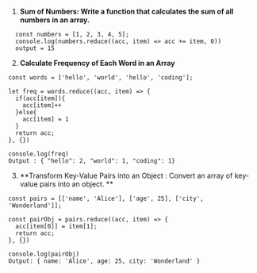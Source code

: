 1. **Sum of Numbers: Write a function that calculates the sum of all numbers in an array.**

```
  const numbers = [1, 2, 3, 4, 5];
  console.log(numbers.reduce((acc, item) => acc += item, 0))
  output = 15
```

2. **Calculate Frequency of Each Word in an Array**

```
const words = ['hello', 'world', 'hello', 'coding'];

let freq = words.reduce((acc, item) => {
  if(acc[item]){
    acc[item]++
  }else{
    acc[item] = 1
  }
  return acc;
}, {})

console.log(freq)
Output : { "hello": 2, "world": 1, "coding": 1}

```

3. **Transform Key-Value Pairs into an Object : Convert an array of key-value pairs into an object. **

```
const pairs = [['name', 'Alice'], ['age', 25], ['city', 'Wonderland']];

const pairObj = pairs.reduce((acc, item) => {
  acc[item[0]] = item[1];
  return acc;
}, {})

console.log(pairObj) 
Output: { name: 'Alice', age: 25, city: 'Wonderland' }

```
